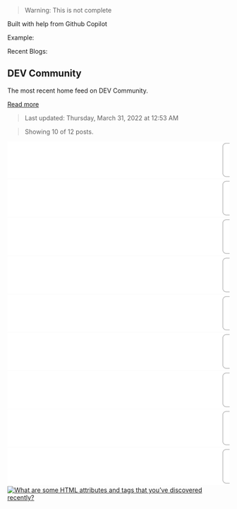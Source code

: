 > Warning: This is not complete

Built with help from Github Copilot

Example:

Recent Blogs:

<!-- blog-post-list:start -->
## DEV Community

The most recent home feed on DEV Community.

[Read more](https://dev.to)
> Last updated: Thursday, March 31, 2022 at 12:53 AM

> Showing 10 of 12 posts.

[![The Great Migration: Upgrading CDK v1 to v2](https://raw.githubusercontent.com/ErrorGamer2000/github-readme-blog-post-action/main/blog-post-list-output/DEV_Community/The_Great_Migration__Upgrading_CDK_v1_to_v2.svg)](https://dev.to/aws-builders/the-great-migration-upgrading-cdk-v1-to-v2-4efe)
[![Music genre classification](https://raw.githubusercontent.com/ErrorGamer2000/github-readme-blog-post-action/main/blog-post-list-output/DEV_Community/Music_genre_classification.svg)](https://dev.to/mage_ai/music-genre-classification-2jmc)
[![5 books to learn algorithms and Data Structures](https://raw.githubusercontent.com/ErrorGamer2000/github-readme-blog-post-action/main/blog-post-list-output/DEV_Community/5_books_to_learn_algorithms_and_Data_Structures.svg)](https://dev.to/digomic/5-books-to-learn-algorithms-and-data-structures-1i45)
[![100 Days of Swift - Day 2](https://raw.githubusercontent.com/ErrorGamer2000/github-readme-blog-post-action/main/blog-post-list-output/DEV_Community/100_Days_of_Swift_-_Day_2.svg)](https://dev.to/davjvo/100-days-of-swift-day-2-32n4)
[![How to use Puppeteer inside a Docker container](https://raw.githubusercontent.com/ErrorGamer2000/github-readme-blog-post-action/main/blog-post-list-output/DEV_Community/How_to_use_Puppeteer_inside_a_Docker_container.svg)](https://dev.to/cloudx/how-to-use-puppeteer-inside-a-docker-container-568c)
[![101 touches of coding Linux tool with C# for fun](https://raw.githubusercontent.com/ErrorGamer2000/github-readme-blog-post-action/main/blog-post-list-output/DEV_Community/101_touches_of_coding_Linux_tool_with_C__for_fun.svg)](https://dev.to/stipecmv/101-touches-of-coding-linux-tool-with-c-for-fun-1gaa)
[![Why We Chose Polygon Over Ethereum](https://raw.githubusercontent.com/ErrorGamer2000/github-readme-blog-post-action/main/blog-post-list-output/DEV_Community/Why_We_Chose_Polygon_Over_Ethereum.svg)](https://dev.to/codecast/why-we-chose-polygon-over-ethereum-1o49)
[![Turbocharge your monorepo with Lerna and Github Actions](https://raw.githubusercontent.com/ErrorGamer2000/github-readme-blog-post-action/main/blog-post-list-output/DEV_Community/Turbocharge_your_monorepo_with_Lerna_and_Github_Actions.svg)](https://dev.to/eteesh/turbocharge-your-monorepo-with-lerna-and-github-actions-3bgo)
[![Recebendo e-mails utilizando o Google Apps Script.](https://raw.githubusercontent.com/ErrorGamer2000/github-readme-blog-post-action/main/blog-post-list-output/DEV_Community/Recebendo_e-mails_utilizando_o_Google_Apps_Script..svg)](https://dev.to/jhonyrdesouza/recebendo-e-mails-utilizando-o-google-apps-script-346j)
[![What are some HTML attributes and tags that you’ve discovered recently?](https://raw.githubusercontent.com/ErrorGamer2000/github-readme-blog-post-action/main/blog-post-list-output/DEV_Community/What_are_some_HTML_attributes_and_tags_that_you’ve_discovered_recently_.svg)](https://dev.to/nickytonline/what-are-some-html-attributes-and-tags-that-youve-discovered-recently-35nl)


<!-- blog-post-list:end -->
